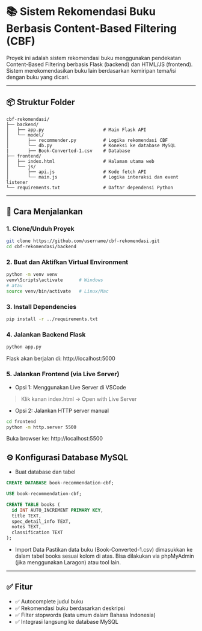 # 📚 Sistem Rekomendasi Buku Berbasis Content-Based Filtering (CBF)

Proyek ini adalah sistem rekomendasi buku menggunakan pendekatan Content-Based Filtering berbasis Flask (backend) dan HTML/JS (frontend). Sistem merekomendasikan buku lain berdasarkan kemiripan tema/isi dengan buku yang dicari.

---

## 📦 Struktur Folder
```
cbf-rekomendasi/
├── backend/
│   ├── app.py                      # Main Flask API
│   └── model/
│       ├── recommender.py          # Logika rekomendasi CBF
│       └── db.py                   # Koneksi ke database MySQL
|       ├── Book-Converted-1.csv    # Database
├── frontend/
│   ├── index.html                  # Halaman utama web
│   └── js/
│       ├── api.js                  # Kode fetch API
│       └── main.js                 # Logika interaksi dan event listener
└── requirements.txt                # Daftar dependensi Python
```

---

## 🚀 Cara Menjalankan

### 1. Clone/Unduh Proyek
```bash
git clone https://github.com/username/cbf-rekomendasi.git
cd cbf-rekomendasi/backend
```

### 2. Buat dan Aktifkan Virtual Environment
```bash
python -m venv venv
venv\Scripts\activate      # Windows
# atau
source venv/bin/activate   # Linux/Mac
```

### 3. Install Dependencies
```bash
pip install -r ../requirements.txt
```


### 4. Jalankan Backend Flask
```bash
python app.py
```

Flask akan berjalan di: http://localhost:5000

### 5. Jalankan Frontend (via Live Server)
- Opsi 1: Menggunakan Live Server di VSCode
> Klik kanan index.html → Open with Live Server
- Opsi 2: Jalankan HTTP server manual
```bash
cd frontend
python -m http.server 5500
```
Buka browser ke: http://localhost:5500

## ⚙️ Konfigurasi Database MySQL
- Buat database dan tabel

```sql
CREATE DATABASE book-recommendation-cbf;

USE book-recommendation-cbf;

CREATE TABLE books (
  id INT AUTO_INCREMENT PRIMARY KEY,
  title TEXT,
  spec_detail_info TEXT,
  notes TEXT,
  classification TEXT
);
```
- Import Data
  Pastikan data buku (Book-Converted-1.csv) dimasukkan ke dalam tabel books sesuai kolom di atas. Bisa dilakukan via phpMyAdmin (jika menggunakan Laragon) atau tool lain.

---

## ✅ Fitur
- ✅ Autocomplete judul buku
- ✅ Rekomendasi buku berdasarkan deskripsi
- ✅ Filter stopwords (kata umum dalam Bahasa Indonesia)
- ✅ Integrasi langsung ke database MySQL


